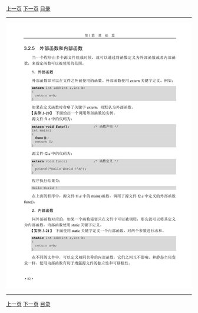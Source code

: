 [上一页](094.md) [下一页](096.md) [目录](../README.md)

***

![095](../images/095.png)

***

[上一页](094.md) [下一页](096.md) [目录](../README.md)
